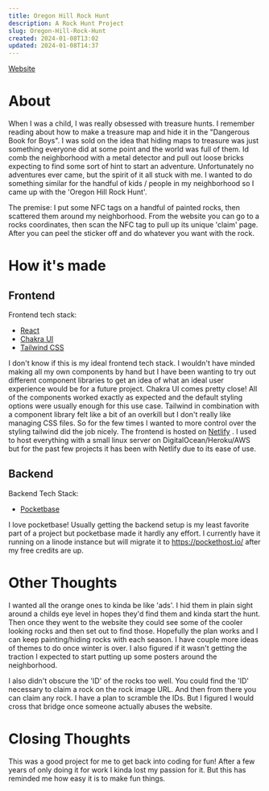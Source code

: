 ```yaml
---
title: Oregon Hill Rock Hunt
description: A Rock Hunt Project
slug: Oregon-Hill-Rock-Hunt
created: 2024-01-08T13:02
updated: 2024-01-08T14:37
---
```

[Website](https://ohrockhunt.love/)
# About
When I was a child, I was really obsessed with treasure hunts. I remember reading about how to make a treasure map and hide it in the "Dangerous Book for Boys". I was sold on the idea that hiding maps to treasure was just something everyone did at some point and the world was full of them. Id comb the neighborhood with a metal detector and pull out loose bricks expecting to find some sort of hint to start an adventure. Unfortunately no adventures ever came, but the spirit of it all stuck with me. I wanted to do something similar for the handful of kids / people in my neighborhood so I came up with the 'Oregon Hill Rock Hunt'. 

The premise: I put some NFC tags on a handful of painted rocks, then scattered them around my neighborhood. From the website you can go to a rocks coordinates, then scan the NFC tag to pull up its unique 'claim' page. After you can peel the sticker off and do whatever you want with the rock. 

# How it's made
## Frontend
Frontend tech stack:
- [React](https://react.dev/)
- [Chakra UI](https://chakra-ui.com/)
- [Tailwind CSS](https://tailwindcss.com/)

I don't know if this is my ideal frontend tech stack. I wouldn't have minded making all my own components by hand but I have been wanting to try out different component libraries to get an idea of what an ideal user experience would be for a future project. Chakra UI comes pretty close! All of the components worked exactly as expected and the default styling options were usually enough for this use case. Tailwind in combination with a component library felt like a bit of an overkill but I don't really like managing CSS files. So for the few times I wanted to more control over the styling tailwind did the job nicely. The frontend is hosted on [Netlify](https://www.netlify.com/) . I used to host everything with a small linux server on DigitalOcean/Heroku/AWS but for the past few projects it has been with Netlify due to its ease of use.
## Backend
Backend Tech Stack: 
- [Pocketbase](https://pocketbase.io/)

I love pocketbase! Usually getting the backend setup is my least favorite part of a project but pocketbase made it hardly any effort. I currently have it running on a linode instance but will migrate it to https://pockethost.io/ after my free credits are up.

# Other Thoughts
I wanted all the orange ones to kinda be like 'ads'. I hid them in plain sight around a childs eye level in hopes they'd find them and kinda start the hunt. Then once they went to the website they could see some of the cooler looking rocks and then set out to find those. Hopefully the plan works and I can keep painting/hiding rocks with each season. I have couple more ideas of themes to do once winter is over. I also figured if it wasn't getting the traction I expected to start putting up some posters around the neighborhood.

I also didn't obscure the 'ID' of the rocks too well. You could find the 'ID' necessary to claim a rock on the rock image URL. And then from there you can claim any rock. I have a plan to scramble the IDs. But I figured I would cross that bridge once someone actually abuses the website.
# Closing Thoughts
This was a good project for me to get back into coding for fun! After a few years of only doing it for work I kinda lost my passion for it. But this has reminded me how easy it is to make fun things. 
